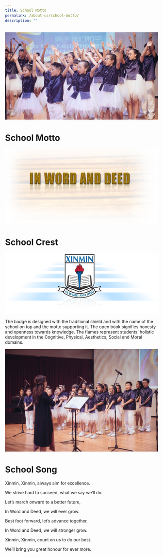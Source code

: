 ```yaml
---
title: School Motto
permalink: /about-us/school-motto/
description: ""
---
```

![](/images/Actual-155-e1492360638508.jpg)
# **School Motto**

![](/images/sch_motto.jpg)

# **School Crest**

![](/images/sch_crest.png)

The badge is designed with the traditional shield and with the name of the school on top and the motto supporting it. The open book signifies honesty and openness towards knowledge. The flames represent students’ holistic development in the Cognitive, Physical, Aesthetics, Social and Moral domains.

![](/images/Actual-153.jpg)

# **School Song**

Xinmin, Xinmin, always aim for excellence.

We strive hard to succeed, what we say we’ll do.

Let’s march onward to a better future,

In Word and Deed, we will ever grow.

Best foot forward, let’s advance together,

In Word and Deed, we will stronger grow.

Xinmin, Xinmin, count on us to do our best.

We’ll bring you great honour for ever more.